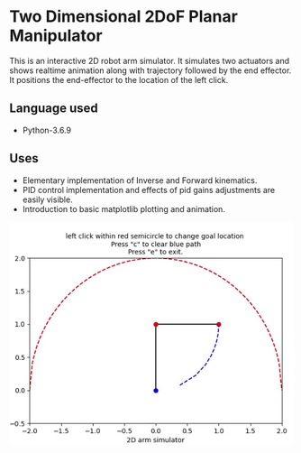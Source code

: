 # Two Dimensional 2DoF Planar Manipulator
This is an interactive 2D robot arm simulator. It simulates two actuators and shows realtime animation along with trajectory followed by the end effector. It positions the end-effector to the location of the left click.
## Language used 
- Python-3.6.9

## Uses 
- Elementary implementation of Inverse and Forward kinematics.
- PID control implementation and effects of pid gains adjustments are easily visible.
- Introduction to basic matplotlib plotting and animation.

![gif](2d-robot-arm.gif)
